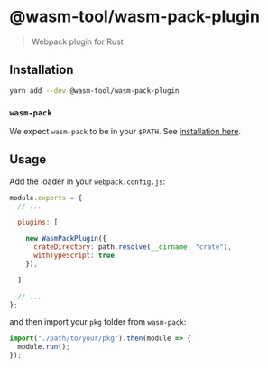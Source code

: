 # @wasm-tool/wasm-pack-plugin

> Webpack plugin for Rust

## Installation

```sh
yarn add --dev @wasm-tool/wasm-pack-plugin
```

### `wasm-pack`

We expect `wasm-pack` to be in your `$PATH`. See [installation here](https://github.com/rustwasm/wasm-pack/blob/master/docs/src/setup.md#installing-wasm-pack).

## Usage

Add the loader in your `webpack.config.js`:

```js
module.exports = {
  // ...

  plugins: [

    new WasmPackPlugin({
      crateDirectory: path.resolve(__dirname, "crate"),
      withTypeScript: true
    }),

  ]

  // ...
};
```

and then import your `pkg` folder from `wasm-pack`:

```js
import("./path/to/your/pkg").then(module => {
  module.run();
});
```

